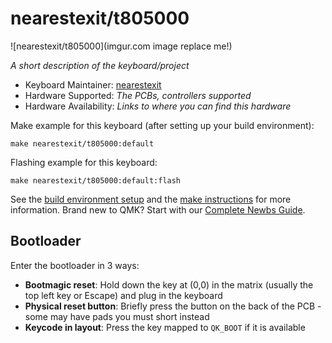 # nearestexit/t805000

![nearestexit/t805000](imgur.com image replace me!)

*A short description of the keyboard/project*

* Keyboard Maintainer: [nearestexit](https://github.com/nearestexit)
* Hardware Supported: *The PCBs, controllers supported*
* Hardware Availability: *Links to where you can find this hardware*

Make example for this keyboard (after setting up your build environment):

    make nearestexit/t805000:default

Flashing example for this keyboard:

    make nearestexit/t805000:default:flash

See the [build environment setup](https://docs.qmk.fm/#/getting_started_build_tools) and the [make instructions](https://docs.qmk.fm/#/getting_started_make_guide) for more information. Brand new to QMK? Start with our [Complete Newbs Guide](https://docs.qmk.fm/#/newbs).

## Bootloader

Enter the bootloader in 3 ways:

* **Bootmagic reset**: Hold down the key at (0,0) in the matrix (usually the top left key or Escape) and plug in the keyboard
* **Physical reset button**: Briefly press the button on the back of the PCB - some may have pads you must short instead
* **Keycode in layout**: Press the key mapped to `QK_BOOT` if it is available
